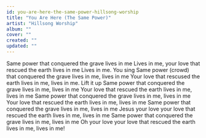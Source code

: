 ```yaml
---
id: you-are-here-the-same-power-hillsong-worship
title: "You Are Here (The Same Power)"
artist: "Hillsong Worship"
album: ""
cover: ""
created: ""
updated: ""
---
```


Same power that conquered the grave lives in me
Lives in me, your love that rescued the earth lives in me
Lives in me. You sing
Same power (crowd) that conquered the grave lives in me, lives in me
Your love that rescused the earth lives in me, lives in me. Lift it up
Same power that conquered the grave lives in me, lives in me
Your love that rescued the earth lives in me, lives in me
Same power that conquered the grave lives in me, lives in me
Your love that rescued the earth lives in me, lives in me
Same power that conquered the grave lives in me, lives in me
Jesus your love your love that rescued the earth lives in me, lives in me
Same power that conquered the grave lives in me, lives in me
Oh your love your love that rescued the earth lives in me, lives in me!
